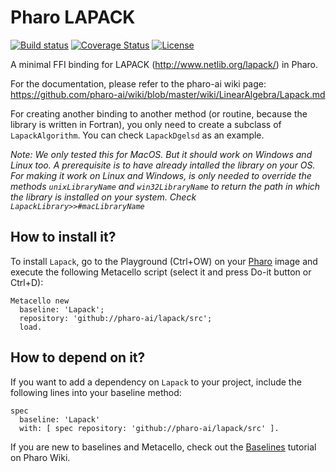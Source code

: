 # Pharo LAPACK

[![Build status](https://github.com/pharo-ai/lapack/workflows/CI/badge.svg)](https://github.com/pharo-ai/lapack/actions/workflows/test.yml)
[![Coverage Status](https://coveralls.io/repos/github/pharo-ai/lapack/badge.svg?branch=master)](https://coveralls.io/github/pharo-ai/lapack?branch=master)
[![License](https://img.shields.io/badge/license-MIT-blue.svg)](https://raw.githubusercontent.com/pharo-ai/lapack/master/LICENSE)

A minimal FFI binding for LAPACK (http://www.netlib.org/lapack/) in Pharo.

For the documentation, please refer to the pharo-ai wiki page: https://github.com/pharo-ai/wiki/blob/master/wiki/LinearAlgebra/Lapack.md

For creating another binding to another method (or routine, because the library is written in Fortran), you only need to create a subclass of `LapackAlgorithm`. You can check `LapackDgelsd` as an example. 

_Note: We only tested this for MacOS. But it should work on Windows and Linux too. A prerequisite is to have already intalled the library on your OS. For making it work on Linux and Windows, is only needed to override the methods `unixLibraryName` and `win32LibraryName` to return the path in which the library is installed on your system. Check `LapackLibrary>>#macLibraryName`_

## How to install it?

To install `Lapack`, go to the Playground (Ctrl+OW) on your [Pharo](https://pharo.org/) image and execute the following Metacello script (select it and press Do-it button or Ctrl+D):

```Smalltalk
Metacello new
  baseline: 'Lapack';
  repository: 'github://pharo-ai/lapack/src';
  load.
```

## How to depend on it?

If you want to add a dependency on `Lapack` to your project, include the following lines into your baseline method:

```Smalltalk
spec
  baseline: 'Lapack'
  with: [ spec repository: 'github://pharo-ai/lapack/src' ].
```

If you are new to baselines and Metacello, check out the [Baselines](https://github.com/pharo-open-documentation/pharo-wiki/blob/master/General/Baselines.md) tutorial on Pharo Wiki.
